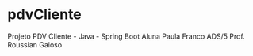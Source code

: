 # pdvCliente
Projeto PDV Cliente - Java - Spring Boot
Aluna Paula Franco ADS/5
Prof. Roussian Gaioso

